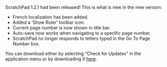 ScratchPad 1.2.1 had been released! This is what is new in the new version:

-   French localization has been added.
-   Added a ‘Show Ruler’ toolbar icon.
-   Current page number is now shown in title bar.
-   Auto-save now works when navigating to a specific page number.
-   ScratchPad no longer responds to letters typed in the Go To Page Number box.

You can download either by selecting “Check for Updates” in the application menu or by downloading it [here](http://seifertalex.googlepages.com/ScratchPad_1.2.1.dmg).